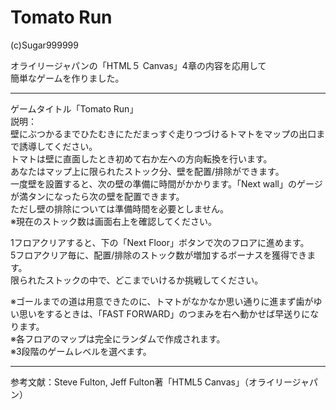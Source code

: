 # Tomato Run  
(c)Sugar999999  
  
オライリージャパンの「HTML５ Canvas」4章の内容を応用して  
簡単なゲームを作りました。  

------------------------------------------------  

ゲームタイトル「Tomato Run」  
説明：  
壁にぶつかるまでひたむきにただまっすぐ走りつづけるトマトをマップの出口まで誘導してください。  
トマトは壁に直面したとき初めて右か左への方向転換を行います。  
あなたはマップ上に限られたストック分、壁を配置/排除ができます。  
一度壁を設置すると、次の壁の準備に時間がかかります。「Next wall」のゲージが満タンになったら次の壁を配置できます。  
ただし壁の排除については準備時間を必要としません。  
※現在のストック数は画面右上を確認してください。  

1フロアクリアすると、下の「Next Floor」ボタンで次のフロアに進めます。  
5フロアクリア毎に、配置/排除のストック数が増加するボーナスを獲得できます。  
限られたストックの中で、どこまでいけるか挑戦してください。  

※ゴールまでの道は用意できたのに、トマトがなかなか思い通りに進まず歯がゆい思いをするときは、「FAST FORWARD」のつまみを右へ動かせば早送りになります。  
※各フロアのマップは完全にランダムで作成されます。  
※3段階のゲームレベルを選べます。  

------------------------------------------------  

参考文献：Steve Fulton, Jeff Fulton著「HTML5 Canvas」（オライリージャパン）
